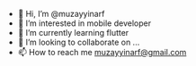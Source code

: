 - 👋 Hi, I’m @muzayyinarf
- 👀 I’m interested in mobile developer
- 🌱 I’m currently learning flutter
- 💞️ I’m looking to collaborate on ...
- 📫 How to reach me muzayyinarf@gmail.com

<!---
muzayyinarf/muzayyinarf is a ✨ special ✨ repository because its `README.md` (this file) appears on your GitHub profile.
You can click the Preview link to take a look at your changes.
--->

